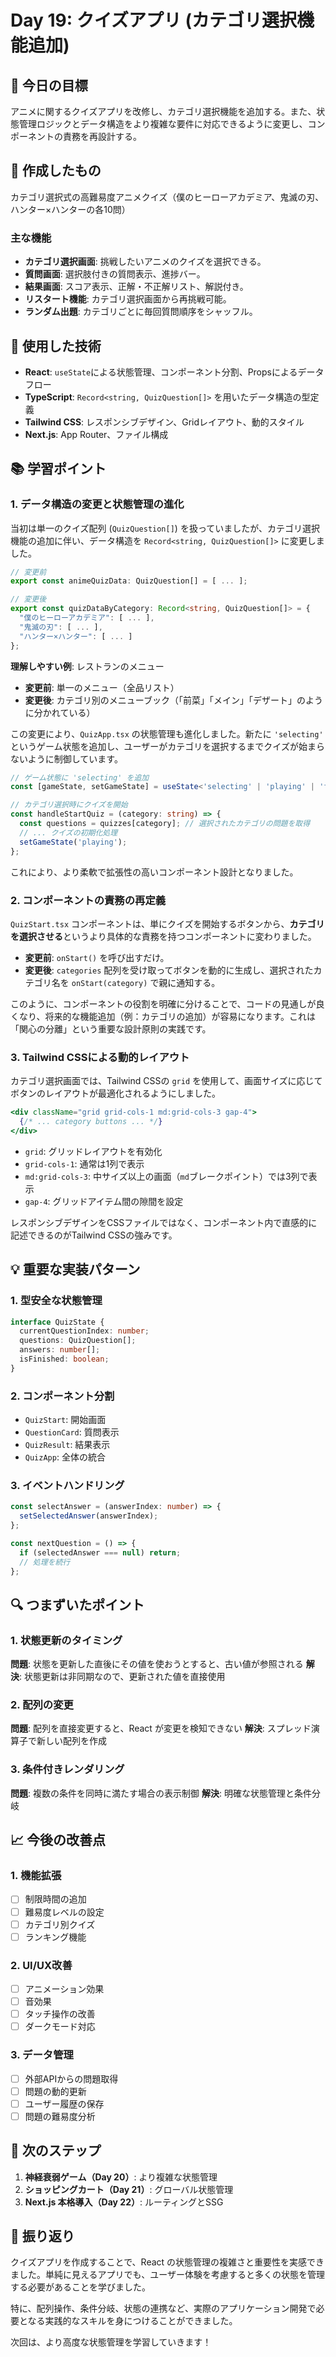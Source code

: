 # Day 19: クイズアプリ (カテゴリ選択機能追加)

## 📝 今日の目標
アニメに関するクイズアプリを改修し、カテゴリ選択機能を追加する。また、状態管理ロジックとデータ構造をより複雑な要件に対応できるように変更し、コンポーネントの責務を再設計する。

## 🎯 作成したもの
カテゴリ選択式の高難易度アニメクイズ（僕のヒーローアカデミア、鬼滅の刃、ハンター×ハンターの各10問）

### 主な機能
- **カテゴリ選択画面**: 挑戦したいアニメのクイズを選択できる。
- **質問画面**: 選択肢付きの質問表示、進捗バー。
- **結果画面**: スコア表示、正解・不正解リスト、解説付き。
- **リスタート機能**: カテゴリ選択画面から再挑戦可能。
- **ランダム出題**: カテゴリごとに毎回質問順序をシャッフル。

## 🔧 使用した技術
- **React**: `useState`による状態管理、コンポーネント分割、Propsによるデータフロー
- **TypeScript**: `Record<string, QuizQuestion[]>` を用いたデータ構造の型定義
- **Tailwind CSS**: レスポンシブデザイン、Gridレイアウト、動的スタイル
- **Next.js**: App Router、ファイル構成

## 📚 学習ポイント

### 1. データ構造の変更と状態管理の進化
当初は単一のクイズ配列 (`QuizQuestion[]`) を扱っていましたが、カテゴリ選択機能の追加に伴い、データ構造を `Record<string, QuizQuestion[]>` に変更しました。

```typescript
// 変更前
export const animeQuizData: QuizQuestion[] = [ ... ];

// 変更後
export const quizDataByCategory: Record<string, QuizQuestion[]> = {
  "僕のヒーローアカデミア": [ ... ],
  "鬼滅の刃": [ ... ],
  "ハンター×ハンター": [ ... ]
};
```

**理解しやすい例**: レストランのメニュー
- **変更前**: 単一のメニュー（全品リスト）
- **変更後**: カテゴリ別のメニューブック（「前菜」「メイン」「デザート」のように分かれている）

この変更により、`QuizApp.tsx` の状態管理も進化しました。新たに `'selecting'` というゲーム状態を追加し、ユーザーがカテゴリを選択するまでクイズが始まらないように制御しています。

```typescript
// ゲーム状態に 'selecting' を追加
const [gameState, setGameState] = useState<'selecting' | 'playing' | 'finished'>('selecting');

// カテゴリ選択時にクイズを開始
const handleStartQuiz = (category: string) => {
  const questions = quizzes[category]; // 選択されたカテゴリの問題を取得
  // ... クイズの初期化処理
  setGameState('playing');
};
```
これにより、より柔軟で拡張性の高いコンポーネント設計となりました。

### 2. コンポーネントの責務の再定義
`QuizStart.tsx` コンポーネントは、単にクイズを開始するボタンから、**カテゴリを選択させる**というより具体的な責務を持つコンポーネントに変わりました。

- **変更前**: `onStart()` を呼び出すだけ。
- **変更後**: `categories` 配列を受け取ってボタンを動的に生成し、選択されたカテゴリ名を `onStart(category)` で親に通知する。

このように、コンポーネントの役割を明確に分けることで、コードの見通しが良くなり、将来的な機能追加（例：カテゴリの追加）が容易になります。これは「関心の分離」という重要な設計原則の実践です。

### 3. Tailwind CSSによる動的レイアウト
カテゴリ選択画面では、Tailwind CSSの `grid` を使用して、画面サイズに応じてボタンのレイアウトが最適化されるようにしました。

```jsx
<div className="grid grid-cols-1 md:grid-cols-3 gap-4">
  {/* ... category buttons ... */}
</div>
```
- `grid`: グリッドレイアウトを有効化
- `grid-cols-1`: 通常は1列で表示
- `md:grid-cols-3`: 中サイズ以上の画面（`md`ブレークポイント）では3列で表示
- `gap-4`: グリッドアイテム間の隙間を設定

レスポンシブデザインをCSSファイルではなく、コンポーネント内で直感的に記述できるのがTailwind CSSの強みです。

## 💡 重要な実装パターン

### 1. 型安全な状態管理
```typescript
interface QuizState {
  currentQuestionIndex: number;
  questions: QuizQuestion[];
  answers: number[];
  isFinished: boolean;
}
```

### 2. コンポーネント分割
- `QuizStart`: 開始画面
- `QuestionCard`: 質問表示
- `QuizResult`: 結果表示
- `QuizApp`: 全体の統合

### 3. イベントハンドリング
```typescript
const selectAnswer = (answerIndex: number) => {
  setSelectedAnswer(answerIndex);
};

const nextQuestion = () => {
  if (selectedAnswer === null) return;
  // 処理を続行
};
```

## 🔍 つまずいたポイント

### 1. 状態更新のタイミング
**問題**: 状態を更新した直後にその値を使おうとすると、古い値が参照される
**解決**: 状態更新は非同期なので、更新された値を直接使用

### 2. 配列の変更
**問題**: 配列を直接変更すると、React が変更を検知できない
**解決**: スプレッド演算子で新しい配列を作成

### 3. 条件付きレンダリング
**問題**: 複数の条件を同時に満たす場合の表示制御
**解決**: 明確な状態管理と条件分岐

## 📈 今後の改善点

### 1. 機能拡張
- [ ] 制限時間の追加
- [ ] 難易度レベルの設定
- [ ] カテゴリ別クイズ
- [ ] ランキング機能

### 2. UI/UX改善
- [ ] アニメーション効果
- [ ] 音効果
- [ ] タッチ操作の改善
- [ ] ダークモード対応

### 3. データ管理
- [ ] 外部APIからの問題取得
- [ ] 問題の動的更新
- [ ] ユーザー履歴の保存
- [ ] 問題の難易度分析

## 🎯 次のステップ

1. **神経衰弱ゲーム（Day 20）**: より複雑な状態管理
2. **ショッピングカート（Day 21）**: グローバル状態管理
3. **Next.js 本格導入（Day 22）**: ルーティングとSSG

## 💭 振り返り

クイズアプリを作成することで、React の状態管理の複雑さと重要性を実感できました。単純に見えるアプリでも、ユーザー体験を考慮すると多くの状態を管理する必要があることを学びました。

特に、配列操作、条件分岐、状態の連携など、実際のアプリケーション開発で必要となる実践的なスキルを身につけることができました。

次回は、より高度な状態管理を学習していきます！ 